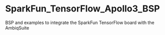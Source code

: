 # SparkFun_TensorFlow_Apollo3_BSP
BSP and examples to integrate the SparkFun TensorFlow board with the AmbiqSuite
